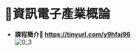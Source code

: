 # 📶資訊電子產業概論
- **課程簡介🚀  https://tinyurl.com/y9hfaj96**  
![0_3](https://github.com/knnv5h/ITEE2024/assets/43922704/4eefe0dd-f389-4981-bf6d-4626680fbb67)

